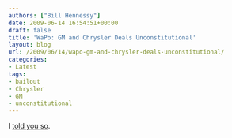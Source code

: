 ```yaml
---
authors: ["Bill Hennessy"]
date: 2009-06-14 16:54:51+00:00
draft: false
title: 'WaPo: GM and Chrysler Deals Unconstitutional'
layout: blog
url: /2009/06/14/wapo-gm-and-chrysler-deals-unconstitutional/
categories:
- Latest
tags:
- bailout
- Chrysler
- GM
- unconstitutional
---
```


I [told you so](https://www.washingtonpost.com/wp-dyn/content/article/2009/06/12/AR2009061203379.html?nav=rss_opinion/columns).
